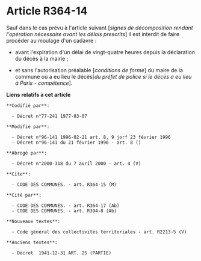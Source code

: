 # Article R364-14

Sauf dans le cas prévu à l'article suivant [*signes de décomposition rendant l'opération nécessaire avant les délais
prescrits*] il est interdit de faire procéder au moulage d'un cadavre :

- avant l'expiration d'un délai de vingt-quatre heures depuis la déclaration du décès à la mairie ;

- et sans l'autorisation préalable [*conditions de forme*] du maire de la commune où a eu lieu le décès[*du préfet de police
si le décès a eu lieu à Paris - compétence*].

**Liens relatifs à cet article**

	**Codifié par**:

	  - Décret n°77-241 1977-03-07

	**Modifié par**:

	  - Décret n°96-141 1996-02-21 art. 8, 9 jorf 23 février 1996
	  - Décret n°96-141 du 21 février 1996 - art. 8 ()

	**Abrogé par**:

	  - Décret n°2000-318 du 7 avril 2000 - art. 4 (V)

	**Cite**:

	  - CODE DES COMMUNES. - art. R364-15 (M)

	**Cité par**:

	  - CODE DES COMMUNES. - art. R364-17 (Ab)
	  - CODE DES COMMUNES. - art. R394-8 (Ab)

	**Nouveaux textes**:

	  - Code général des collectivités territoriales - art. R2213-5 (V)

	**Anciens textes**:

	  - Décret  1941-12-31 ART. 25 (PARTIE)
